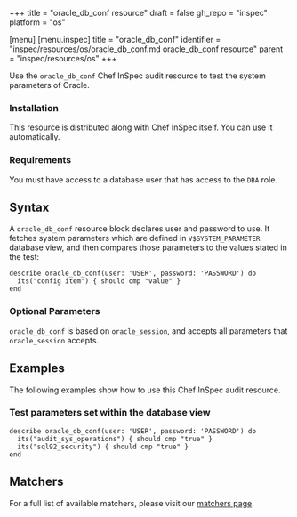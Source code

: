+++
title = "oracle_db_conf resource"
draft = false
gh_repo = "inspec"
platform = "os"

[menu]
  [menu.inspec]
    title = "oracle_db_conf"
    identifier = "inspec/resources/os/oracle_db_conf.md oracle_db_conf resource"
    parent = "inspec/resources/os"
+++

Use the `oracle_db_conf` Chef InSpec audit resource to test the system parameters of Oracle.

### Installation

This resource is distributed along with Chef InSpec itself. You can use it automatically.

### Requirements

You must have access to a database user that has access to the `DBA` role.

## Syntax

A `oracle_db_conf` resource block declares user and password to use. It fetches system parameters which are defined in `V$SYSTEM_PARAMETER` database view, and then compares those parameters to the values stated in the test:

    describe oracle_db_conf(user: 'USER', password: 'PASSWORD') do
      its("config item") { should cmp "value" }
    end

### Optional Parameters

`oracle_db_conf` is based on `oracle_session`, and accepts all parameters that `oracle_session` accepts.

## Examples

The following examples show how to use this Chef InSpec audit resource.

### Test parameters set within the database view

    describe oracle_db_conf(user: 'USER', password: 'PASSWORD') do
      its("audit_sys_operations") { should cmp "true" }
      its("sql92_security") { should cmp "true" }
    end

## Matchers

For a full list of available matchers, please visit our [matchers page](/inspec/matchers/).